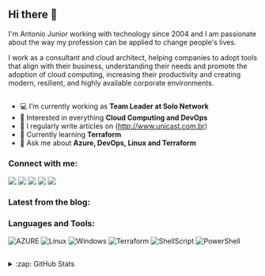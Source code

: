 ## Hi there 👋

I'm Antonio Junior working with technology since 2004 and I am passionate about the way my profession can be applied to change people's lives.

I work as a consultant and cloud architect, helping companies to adopt tools that align with their business, understanding their needs and promote the adoption of cloud computing, increasing their productivity and creating modern, resilient, and highly available corporate environments.

##

-   💻 I’m currently working as **Team Leader at Solo Network**
-   🧐 Interested in everything **Cloud Computing and DevOps**
-   📝 I regularly write articles on (http://www.unicast.com.br)
-   🌱 Currently learning **Terraform**
-   💬 Ask me about **Azure, DevOps, Linux and Terraform**

### Connect with me:

<div> 
  <a href="https://www.linkedin.com/in/antoniocarlosjr" target="_blank"><img src="https://img.shields.io/badge/-LinkedIn-%230077B5?style=fflat&logo=linkedin&logoColor=white" target="_blank"></a>
  <a href="http://www.unicastlab.com.br/" target="_blank"><img src="https://img.shields.io/badge/-Website%2fBlog-blue?style=flat&logo=website&logoColor=white&link="_blank"></a> 
  <a href="https://discord.gg/S6zFKGA7hg" target="_blank"><img src="https://img.shields.io/badge/Discord-7289DA?style=flat&logo=discord&logoColor=white" target="_blank"></a> 
  <a href= "https://www.youtube.com/channel/UCYpdjQbbkBQpDWI1rapkVUA" target="_blank"><img src="https://img.shields.io/badge/YouTube-FF0000?style=flat&logo=youtube&logoColor=white" target="_blank"></a>
  <a href="https://www.instagram.com/unicastlab/" target="_blank"><img src="https://img.shields.io/badge/Instagram-E4405F?style=flat&logo=instagram&logoColor=white" target="_blank"></a>
</div>

### Latest from the blog:

<!-- Unicast:START -->

<!-- Unicast:END -->

### Languages and Tools:
    
![AZURE](https://img.shields.io/badge/-Microsoft%20Azure-2C6CFB?style=flat&logo=MicrosoftAzure&logoColor=white) 
![Linux](https://img.shields.io/badge/-Linux-FCC624?style=flat&logo=linux&logoColor=000000) 
![Windows](https://img.shields.io/badge/-Windows-204E87?style=flat&logo=windows&logoColor=3C93FF) 
![Terraform](https://img.shields.io/badge/terraform-%235835CC.svg?style=flat&logo=terraform&logoColor=white) 
![ShellScript](https://img.shields.io/badge/-ShellScript-4EAA25?style=flat&logo=gnu%20bash&logoColor=FFFFFF) 
![PowerShell](https://img.shields.io/badge/-PowerShell-blue?style=flat&logo=powershell&logoColor=FFFFFF)

##

<details>
  <summary>:zap: GitHub Stats</summary>
   
  <p align='center'>
  <a href="https://github.com/asilvajunior">
  <img height="130em" src="https://github-readme-stats.vercel.app/api?username=asilvajunior&show_icons=true&theme=dracula&include_all_commits=true&count_private=true"/>
  </p>

 <p align='center'>
  Do you like my open source projects? <a href='https://stars.github.com/nominate/'>Nominate me to Github Stars ⭐</a>
</p>
